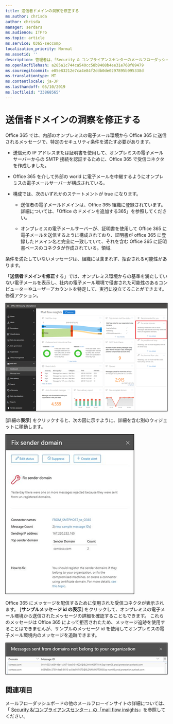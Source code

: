 ```yaml
---
title: 送信者ドメインの洞察を修正する
ms.author: chrisda
author: chrisda
manager: serdars
ms.audience: ITPro
ms.topic: article
ms.service: O365-seccomp
localization_priority: Normal
ms.assetid: ''
description: 管理者は、「Security & コンプライアンスセンターのメールフローダッシュボードでの送信者ドメインの洞察を修正する」を参照してください。
ms.openlocfilehash: a285a1c744ca540cc58b9408b4ee31e768f89479
ms.sourcegitcommit: e05e83212e7ca4e84f2ddb0de0297895b995338d
ms.translationtype: MT
ms.contentlocale: ja-JP
ms.lasthandoff: 05/10/2019
ms.locfileid: "33868565"
---
```

# <a name="fix-sender-domain-insight"></a>送信者ドメインの洞察を修正する

Office 365 では、内部のオンプレミスの電子メール環境から Office 365 に送信されるメッセージで、特定のセキュリティ条件を満たす必要があります。

- 送信元の IP アドレスまたは証明書を使用して、オンプレミスの電子メールサーバーからの SMTP 接続を認証するために、Office 365 で受信コネクタを作成しました。

- Office 365 を介して外部の world に電子メールを中継するようにオンプレミスの電子メールサーバーが構成されている。

- 構成では、次のいずれかのステートメントが true になります。

  - 送信者の電子メールドメインは、Office 365 組織に登録されています。 詳細については、「Office のドメインを追加する365」を参照してください。

  - オンプレミスの電子メールサーバーが、証明書を使用して Office 365 に電子メールを送信するように構成されており、証明書が office 365 に登録したドメイン名と完全に一致していて、それを含む Office 365 に証明書ベースのコネクタが作成されている。領域. 

条件を満たしていないメッセージは、組織には含まれず、拒否される可能性があります。

「**送信者ドメインを修正**する」では、オンプレミス環境からの基準を満たしていない電子メールを表示し、社内の電子メール環境で侵害された可能性のあるコンピューターやユーザーアカウントを特定して、実行に役立てることができます。修復アクション。

![セキュリティ & コンプライアンスセンターのメールフローダッシュボードでの送信者ドメインの洞察を修正する](media/sender-domain-insight-selected.png)

[詳細の**表示**] をクリックすると、次の図に示すように、詳細を含む別のウィジェットに移動します。

![「送信者ドメインを修正する」の詳細ウィジェット](media/sender-domain-view-details.png)

Office 365 にメッセージを配信するために使用された受信コネクタが表示されます。 [**サンプルメッセージ id の表示**] をクリックして、オンプレミスの電子メール環境から送信されたメッセージの詳細を確認することもできます。 これらのメッセージは Office 365 によって拒否されたため、メッセージ追跡を使用することはできませんが、サンプルのメッセージ id を使用してオンプレミスの電子メール環境内のメッセージを追跡できます。

![「Fix sender domain insights」のサンプルメッセージ id を表示する](media/sender-domain-view-sample-message-ids.png)

## <a name="see-also"></a>関連項目

メールフローダッシュボードの他のメールフローインサイトの詳細については、「 [Security &/コンプライアンスセンター」の「mail flow insights](mail-flow-insights-v2.md)」を参照してください。
